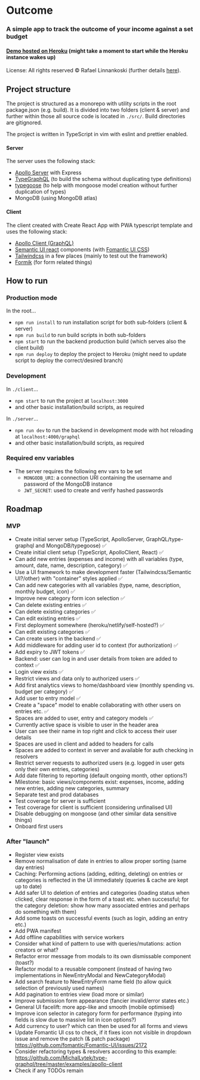 # Outcome

### A simple app to track the outcome of your income against a set budget

#### [Demo hosted on Heroku](https://outcome-io.herokuapp.com/) (might take a moment to start while the Heroku instance wakes up)

License: All rights reserved © Rafael Linnankoski (further details [here](https://github.com/jeansibelius/outcome/blob/master/LICENSE.md)).

## Project structure

The project is structured as a monorepo with utility scripts in the root package.json (e.g. build).
It is divided into two folders (client & server) and further within those all source code is located in `./src/`.
Build directories are gitignored.

The project is written in TypeScript in vim with eslint and prettier enabled.

#### Server
The server uses the following stack:
- [Apollo Server](https://formik.org/docs/overview) with Express 
- [TypeGraphQL](https://formik.org/docs/overview) (to build the schema without duplicating type
  definitions) 
- [typegoose](https://formik.org/docs/overview) (to help with mongoose model creation without
  further duplication of types) 
- MongoDB (using MongoDB atlas)

#### Client
The client created with Create React App with PWA typescript template and uses the following stack:
- [Apollo Client (GraphQL)](https://formik.org/docs/overview) 
- [Semantic UI react](https://github.com/fomantic/Fomantic-UI) components (with [Fomantic UI CSS](https://github.com/fomantic/Fomantic-UI))
- [Tailwindcss](https://tailwindcss.com/docs/installation) in a few places (mainly to test out the framework) 
- [Formik](https://formik.org/docs/overview) (for form related things)


## How to run

### Production mode
In the root...  
- `npm run install` to run installation script for both sub-folders (client & server)
- `npm run build` to run build scripts in both sub-folders
- `npm start` to run the backend production build (which serves also the client build)
- `npm run deploy` to deploy the project to Heroku (might need to update script to deploy the
  correct/desired branch)

### Development
In `./client`...
- `npm start` to run the project at `localhost:3000`
- and other basic installation/build scripts, as required

In `./server`...
- `npm run dev` to run the backend in development mode with hot reloading at `localhost:4000/graphql`
- and other basic installation/build scripts, as required

### Required env variables
- The server requires the following env vars to be set
  - `MONGODB_URI`: a connection URI containing the username and password of the MongoDB instance
  - `JWT_SECRET`: used to create and verify hashed passwords


## Roadmap

### MVP
- Create initial server setup (TypeScript, ApolloServer, GraphQL/type-graphql and MongoDB/typegoose)
  ✅
- Create initial client setup (TypeScript, ApolloClient, React) ✅
- Can add new entries (expenses and income) with all variables (type, amount, date, name,
  description, category) ✅
- Use a UI framework to make development faster (Tailwindcss/Semantic UI?/other) with "container"
  styles applied ✅
- Can add new categories with all variables (type, name, description, monthly budget, icon) ✅
- Improve new category form icon selection ✅
- Can delete existing entries ✅
- Can delete existing categories ✅
- Can edit existing entries ✅
- First deployment somewhere (heroku/netlify/self-hosted?) ✅
- Can edit existing categories ✅
- Can create users in the backend ✅
- Add middleware for adding user id to context (for authorization) ✅
- Add expiry to JWT tokens ✅
- Backend: user can log in and user details from token are added to context ✅
- Login view exists ✅
- Restrict views and data only to authorized users ✅
- Add first analytics views to home/dashboard view (monthly spending vs. budget per category) ✅
- Add user to entry model ✅
- Create a "space" model to enable collaborating with other users on entries etc. ✅
- Spaces are added to user, entry and category models ✅
- Currently active space is visible to user in the header area
- User can see their name in top right and click to access their user details
- Spaces are used in client and added to headers for calls
- Spaces are added to context in server and available for auth checking in resolvers
- Restrict server requests to authorized users (e.g. logged in user gets only their own entries, categories)
- Add date filtering to reporting (default ongoing month, other options?)
- Milestone: basic views/components exist: expenses, income, adding new entries, adding new categories, summary
- Separate test and prod databases
- Test coverage for server is sufficient
- Test coverage for client is sufficient (considering unfinalised UI)
- Disable debugging on mongoose (and other similar data sensitive things)
- Onboard first users

### After "launch"
- Register view exists
- Remove normalisation of date in entries to allow proper sorting (same day entries)
- Caching: Performing actions (adding, editing, deleting) on entries or categories is reflected in the UI
  immediately (queries & cache are kept up to date)
- Add safer UI to deletion of entries and categories (loading status when clicked, clear response in
  the form of a toast etc. when successful; for the category deletion: show how many associated
  entries and perhaps do something with them)
- Add some toasts on successful events (such as login, adding an entry etc.)
- Add PWA manifest
- Add offline capabilities with service workers
- Consider what kind of pattern to use with queries/mutations: action creators or what?
- Refactor error message from modals to its own dismissable component (toast?)
- Refactor modal to a reusable component (instead of having two implementations in NewEntryModal and
  NewCategoryModal)
- Add search feature to NewEntryForm name field (to allow quick selection of previously used names)
- Add pagination to entries view (load more or similar)
- Improve submission form appearance (fancier invalid/error states etc.)
- General UI facelift: more app-like and smooth (mobile optimised)
- Improve icon selector in category form for performance (typing into fields is slow due to massive
  list in icon options?)
- Add currency to user? which can then be used for all forms and views
- Update Fomantic UI css to check, if it fixes icon not visible in dropdown issue and remove the
  patch (& patch package)
  https://github.com/fomantic/Fomantic-UI/issues/2172
- Consider refactoring types & resolvers according to this example:
  https://github.com/MichalLytek/type-graphql/tree/master/examples/apollo-client
- Check if any TODOs remain
